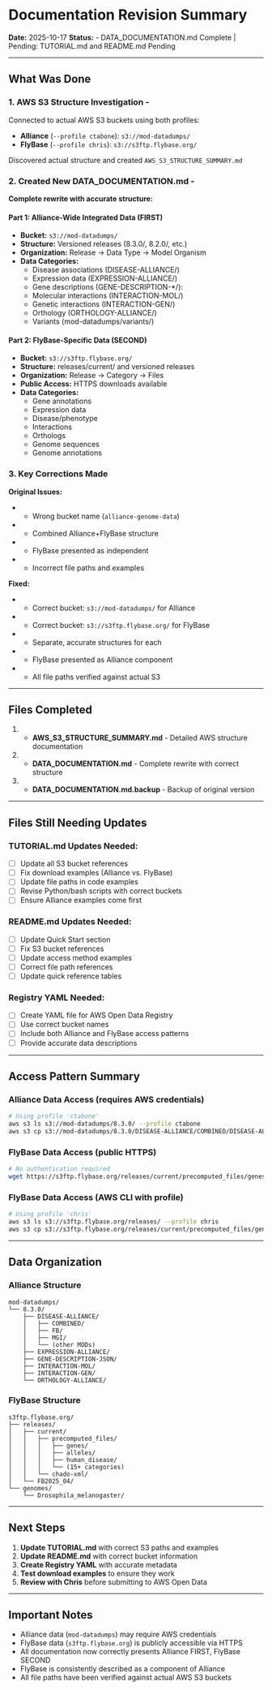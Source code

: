 # Documentation Revision Summary

**Date:** 2025-10-17
**Status:** - DATA_DOCUMENTATION.md Complete | Pending: TUTORIAL.md and README.md Pending

---

## What Was Done

### 1. AWS S3 Structure Investigation -

Connected to actual AWS S3 buckets using both profiles:
- **Alliance** (`--profile ctabone`): `s3://mod-datadumps/`
- **FlyBase** (`--profile chris`): `s3://s3ftp.flybase.org/`

Discovered actual structure and created `AWS_S3_STRUCTURE_SUMMARY.md`

### 2. Created New DATA_DOCUMENTATION.md -

**Complete rewrite with accurate structure:**

#### Part 1: Alliance-Wide Integrated Data (FIRST)
- **Bucket:** `s3://mod-datadumps/`
- **Structure:** Versioned releases (8.3.0/, 8.2.0/, etc.)
- **Organization:** Release → Data Type → Model Organism
- **Data Categories:**
  - Disease associations (DISEASE-ALLIANCE/)
  - Expression data (EXPRESSION-ALLIANCE/)
  - Gene descriptions (GENE-DESCRIPTION-*/):
  - Molecular interactions (INTERACTION-MOL/)
  - Genetic interactions (INTERACTION-GEN/)
  - Orthology (ORTHOLOGY-ALLIANCE/)
  - Variants (mod-datadumps/variants/)

#### Part 2: FlyBase-Specific Data (SECOND)
- **Bucket:** `s3://s3ftp.flybase.org/`
- **Structure:** releases/current/ and versioned releases
- **Organization:** Release → Category → Files
- **Public Access:** HTTPS downloads available
- **Data Categories:**
  - Gene annotations
  - Expression data
  - Disease/phenotype
  - Interactions
  - Orthologs
  - Genome sequences
  - Genome annotations

### 3. Key Corrections Made

**Original Issues:**
- - Wrong bucket name (`alliance-genome-data`)
- - Combined Alliance+FlyBase structure
- - FlyBase presented as independent
- - Incorrect file paths and examples

**Fixed:**
- - Correct bucket: `s3://mod-datadumps/` for Alliance
- - Correct bucket: `s3://s3ftp.flybase.org/` for FlyBase
- - Separate, accurate structures for each
- - FlyBase presented as Alliance component
- - All file paths verified against actual S3

---

## Files Completed

1. - **AWS_S3_STRUCTURE_SUMMARY.md** - Detailed AWS structure documentation
2. - **DATA_DOCUMENTATION.md** - Complete rewrite with correct structure
3. - **DATA_DOCUMENTATION.md.backup** - Backup of original version

---

## Files Still Needing Updates

### TUTORIAL.md Updates Needed:
- [ ] Update all S3 bucket references
- [ ] Fix download examples (Alliance vs. FlyBase)
- [ ] Update file paths in code examples
- [ ] Revise Python/bash scripts with correct buckets
- [ ] Ensure Alliance examples come first

### README.md Updates Needed:
- [ ] Update Quick Start section
- [ ] Fix S3 bucket references
- [ ] Update access method examples
- [ ] Correct file path references
- [ ] Update quick reference tables

### Registry YAML Needed:
- [ ] Create YAML file for AWS Open Data Registry
- [ ] Use correct bucket names
- [ ] Include both Alliance and FlyBase access patterns
- [ ] Provide accurate data descriptions

---

## Access Pattern Summary

### Alliance Data Access (requires AWS credentials)
```bash
# Using profile 'ctabone'
aws s3 ls s3://mod-datadumps/8.3.0/ --profile ctabone
aws s3 cp s3://mod-datadumps/8.3.0/DISEASE-ALLIANCE/COMBINED/DISEASE-ALLIANCE_COMBINED_2.tsv.gz . --profile ctabone
```

### FlyBase Data Access (public HTTPS)
```bash
# No authentication required
wget https://s3ftp.flybase.org/releases/current/precomputed_files/genes/fbgn_annotation_ID_current.tsv.gz
```

### FlyBase Data Access (AWS CLI with profile)
```bash
# Using profile 'chris'
aws s3 ls s3://s3ftp.flybase.org/releases/ --profile chris
aws s3 cp s3://s3ftp.flybase.org/releases/current/precomputed_files/genes/fbgn_annotation_ID_current.tsv.gz . --profile chris
```

---

## Data Organization

### Alliance Structure
```
mod-datadumps/
└── 8.3.0/
    ├── DISEASE-ALLIANCE/
    │   ├── COMBINED/
    │   ├── FB/
    │   ├── MGI/
    │   └── (other MODs)
    ├── EXPRESSION-ALLIANCE/
    ├── GENE-DESCRIPTION-JSON/
    ├── INTERACTION-MOL/
    ├── INTERACTION-GEN/
    └── ORTHOLOGY-ALLIANCE/
```

### FlyBase Structure
```
s3ftp.flybase.org/
├── releases/
│   ├── current/
│   │   ├── precomputed_files/
│   │   │   ├── genes/
│   │   │   ├── alleles/
│   │   │   ├── human_disease/
│   │   │   └── (15+ categories)
│   │   └── chado-xml/
│   └── FB2025_04/
└── genomes/
    └── Drosophila_melanogaster/
```

---

## Next Steps

1. **Update TUTORIAL.md** with correct S3 paths and examples
2. **Update README.md** with correct bucket information
3. **Create Registry YAML** with accurate metadata
4. **Test download examples** to ensure they work
5. **Review with Chris** before submitting to AWS Open Data

---

## Important Notes

- Alliance data (`mod-datadumps`) may require AWS credentials
- FlyBase data (`s3ftp.flybase.org`) is publicly accessible via HTTPS
- All documentation now correctly presents Alliance FIRST, FlyBase SECOND
- FlyBase is consistently described as a component of Alliance
- All file paths have been verified against actual AWS S3 buckets
